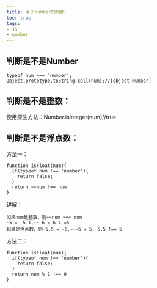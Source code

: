 ```yaml
---
title: 关于number的判断
toc: true
tags: 
- JS
- number
---
```

## 判断是不是Number
```
typeof num === 'number';
Object.prototype.toString.call(num);//[object Number]
```
## 判断是不是整数：
使用原生方法：Number.isInteger(num)//true
## 判断是不是浮点数：
方法一：
```
function isFloat(num){
  if(typeof num !== 'number'){
    return false;
  }
  return ~~num !== num
}
```
详解：
```
如果num是整数，则~~num === num
~5 = -5-1,~~-6 = 6-1 =5
如果是浮点数，则~5.5 = -6,~~-6 = 5, 5.5 !== 5

```
方法二：
```
function isFloat(num){
  if(typeof num !== 'number'){
    return false;
  }
  return num % 1 !== 0
}
```